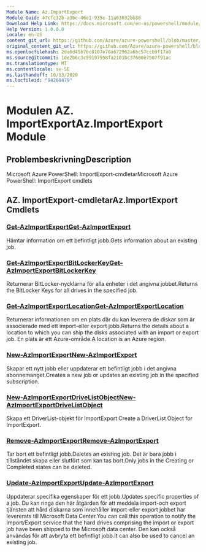 ```yaml
---
Module Name: Az.ImportExport
Module Guid: 47cfc32b-a3bc-46e1-935e-11a63032bb86
Download Help Link: https://docs.microsoft.com/en-us/powershell/module/az.importexport
Help Version: 1.0.0.0
Locale: en-US
content_git_url: https://github.com/Azure/azure-powershell/blob/master/src/ImportExport/help/Az.ImportExport.md
original_content_git_url: https://github.com/Azure/azure-powershell/blob/master/src/ImportExport/help/Az.ImportExport.md
ms.openlocfilehash: 2da6d45b7bc8107e70a672962a6bc57ccb9f17a0
ms.sourcegitcommit: 1de2b6c3c99197958fa2101bc37680e7507f91ac
ms.translationtype: MT
ms.contentlocale: sv-SE
ms.lasthandoff: 10/13/2020
ms.locfileid: "94260479"
---
```

# <span data-ttu-id="26771-101">Modulen AZ. ImportExport</span><span class="sxs-lookup"><span data-stu-id="26771-101">Az.ImportExport Module</span></span>
## <span data-ttu-id="26771-102">Problembeskrivning</span><span class="sxs-lookup"><span data-stu-id="26771-102">Description</span></span>
<span data-ttu-id="26771-103">Microsoft Azure PowerShell: ImportExport-cmdletar</span><span class="sxs-lookup"><span data-stu-id="26771-103">Microsoft Azure PowerShell: ImportExport cmdlets</span></span>

## <span data-ttu-id="26771-104">AZ. ImportExport-cmdletar</span><span class="sxs-lookup"><span data-stu-id="26771-104">Az.ImportExport Cmdlets</span></span>
### [<span data-ttu-id="26771-105">Get-AzImportExport</span><span class="sxs-lookup"><span data-stu-id="26771-105">Get-AzImportExport</span></span>](Get-AzImportExport.md)
<span data-ttu-id="26771-106">Hämtar information om ett befintligt jobb.</span><span class="sxs-lookup"><span data-stu-id="26771-106">Gets information about an existing job.</span></span>

### [<span data-ttu-id="26771-107">Get-AzImportExportBitLockerKey</span><span class="sxs-lookup"><span data-stu-id="26771-107">Get-AzImportExportBitLockerKey</span></span>](Get-AzImportExportBitLockerKey.md)
<span data-ttu-id="26771-108">Returnerar BitLocker-nycklarna för alla enheter i det angivna jobbet.</span><span class="sxs-lookup"><span data-stu-id="26771-108">Returns the BitLocker Keys for all drives in the specified job.</span></span>

### [<span data-ttu-id="26771-109">Get-AzImportExportLocation</span><span class="sxs-lookup"><span data-stu-id="26771-109">Get-AzImportExportLocation</span></span>](Get-AzImportExportLocation.md)
<span data-ttu-id="26771-110">Returnerar informationen om en plats där du kan leverera de diskar som är associerade med ett import-eller export jobb.</span><span class="sxs-lookup"><span data-stu-id="26771-110">Returns the details about a location to which you can ship the disks associated with an import or export job.</span></span>
<span data-ttu-id="26771-111">En plats är ett Azure-område.</span><span class="sxs-lookup"><span data-stu-id="26771-111">A location is an Azure region.</span></span>

### [<span data-ttu-id="26771-112">New-AzImportExport</span><span class="sxs-lookup"><span data-stu-id="26771-112">New-AzImportExport</span></span>](New-AzImportExport.md)
<span data-ttu-id="26771-113">Skapar ett nytt jobb eller uppdaterar ett befintligt jobb i det angivna abonnemanget.</span><span class="sxs-lookup"><span data-stu-id="26771-113">Creates a new job or updates an existing job in the specified subscription.</span></span>

### [<span data-ttu-id="26771-114">New-AzImportExportDriveListObject</span><span class="sxs-lookup"><span data-stu-id="26771-114">New-AzImportExportDriveListObject</span></span>](New-AzImportExportDriveListObject.md)
<span data-ttu-id="26771-115">Skapa ett DriverList-objekt för ImportExport.</span><span class="sxs-lookup"><span data-stu-id="26771-115">Create a DriverList Object for ImportExport.</span></span>

### [<span data-ttu-id="26771-116">Remove-AzImportExport</span><span class="sxs-lookup"><span data-stu-id="26771-116">Remove-AzImportExport</span></span>](Remove-AzImportExport.md)
<span data-ttu-id="26771-117">Tar bort ett befintligt jobb.</span><span class="sxs-lookup"><span data-stu-id="26771-117">Deletes an existing job.</span></span>
<span data-ttu-id="26771-118">Det är bara jobb i tillståndet skapa eller slutfört som kan tas bort.</span><span class="sxs-lookup"><span data-stu-id="26771-118">Only jobs in the Creating or Completed states can be deleted.</span></span>

### [<span data-ttu-id="26771-119">Update-AzImportExport</span><span class="sxs-lookup"><span data-stu-id="26771-119">Update-AzImportExport</span></span>](Update-AzImportExport.md)
<span data-ttu-id="26771-120">Uppdaterar specifika egenskaper för ett jobb.</span><span class="sxs-lookup"><span data-stu-id="26771-120">Updates specific properties of a job.</span></span>
<span data-ttu-id="26771-121">Du kan ringa den här åtgärden för att meddela import-och export tjänsten att hård diskarna som innehåller import-eller export jobbet har levererats till Microsoft Data Center.</span><span class="sxs-lookup"><span data-stu-id="26771-121">You can call this operation to notify the Import/Export service that the hard drives comprising the import or export job have been shipped to the Microsoft data center.</span></span>
<span data-ttu-id="26771-122">Den kan också användas för att avbryta ett befintligt jobb.</span><span class="sxs-lookup"><span data-stu-id="26771-122">It can also be used to cancel an existing job.</span></span>


